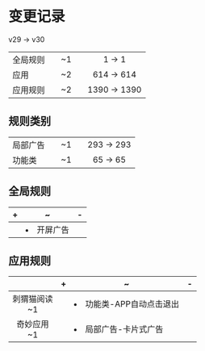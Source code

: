 # 变更记录

v29 -> v30

||||||
|-|:-:|:-:|:-:|:-:|
|全局规则||~1||1 -> 1|
|应用||~2||614 -> 614|
|应用规则||~2||1390 -> 1390|

## 规则类别

||||||
|-|:-:|:-:|:-:|:-:|
|局部广告||~1||293 -> 293|
|功能类||~1||65 -> 65|

## 全局规则

|+|~|-|
|-|-|-|
||<li>开屏广告||

## 应用规则

||+|~|-|
|:-:|-|-|-|
|刺猬猫阅读<br>~1||<li>功能类-APP自动点击退出||
|奇妙应用<br>~1||<li>局部广告-卡片式广告||

